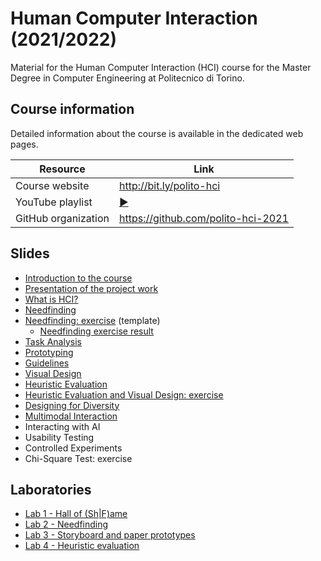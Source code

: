 # Human Computer Interaction (2021/2022)

Material for the Human Computer Interaction (HCI) course for the Master Degree in Computer Engineering at Politecnico di Torino.

## Course information

Detailed information about the course is available in the dedicated web pages.

| Resource | Link |
|---------|---|
| Course website | <http://bit.ly/polito-hci> |
| YouTube playlist | [:arrow_forward:](https://youtube.com/playlist?list=PLs7DWGc_wmwT-1N2vbRkLWrM6LIker9A-)|
| GitHub organization | <https://github.com/polito-hci-2021> |

## Slides

* [Introduction to the course](./slide/00-intro.pdf)
* [Presentation of the project work](./slide/01-project.pdf)
* [What is HCI?](./slide/02-whatisHCI.pdf)
* [Needfinding](./slide/03-needfinding.pdf)
* [Needfinding: exercise](./slide/03b-needfinding-exercise.pdf) (template)
    - [Needfinding exercise result](./slide/03b-needfinding-exercise-done.pdf)
* [Task Analysis](./slide/04-taskanalysis.pdf)
* [Prototyping](./slide/05-prototyping.pdf)
* [Guidelines](./slide/06-guidelines.pdf)
* [Visual Design](./slide/07-visualdesign.pdf)
* [Heuristic Evaluation](./slide/08-heuristic-evaluation.pdf)
* [Heuristic Evaluation and Visual Design: exercise](./slide/08b-heuristics-exercise.pdf)
* [Designing for Diversity](./slide/09-designing-diversity.pdf)
* [Multimodal Interaction](./slide/10-multimodal.pdf)
* Interacting with AI
* Usability Testing
* Controlled Experiments
* Chi-Square Test: exercise


## Laboratories
* [Lab 1 - Hall of (Sh\|F)ame](./labs/L01-hall-of-shame-fame.pdf)
* [Lab 2 - Needfinding](./labs/L02-needfinding.pdf)
* [Lab 3 - Storyboard and paper prototypes](./labs/L03-storyboards-paper-prototypes.pdf)
* [Lab 4 - Heuristic evaluation](./labs/L04-heuristic-evaluation.pdf)
